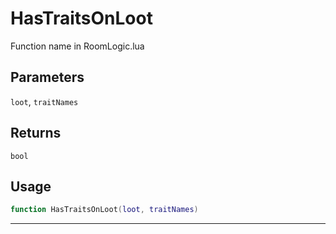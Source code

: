 # HasTraitsOnLoot
Function name in RoomLogic.lua
## Parameters
`loot`, `traitNames`
## Returns
`bool`
## Usage
```lua
function HasTraitsOnLoot(loot, traitNames)
```
---
